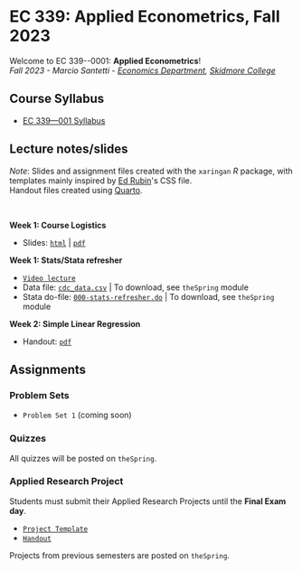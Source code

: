 # EC 339: Applied Econometrics, Fall 2023

Welcome to EC 339--0001: **Applied Econometrics**!<br>
*Fall 2023 - Marcio Santetti - [Economics Department](https://www.skidmore.edu/economics/), [Skidmore College](https://www.skidmore.edu/)*


## Course Syllabus

- [EC 339&mdash;001 Syllabus](https://raw.githack.com/marciosantetti/ec339-fall23/main/syllabus/ec339-syllabus-fall23.pdf)


## Lecture notes/slides

*Note*: Slides and assignment files created with the `xaringan` *R* package, with templates mainly inspired by [Ed Rubin](https://github.com/edrubin)'s CSS file. <br>
Handout files created using [Quarto](https://quarto.org/).

<br>

**Week 1: Course Logistics**

  - Slides: [`html`](https://raw.githack.com/marciosantetti/ec339-fall23/main/lectures/000-logistics/000-course-logistics.html) | [`pdf`](https://raw.githack.com/marciosantetti/ec339-fall23/main/lectures/000-logistics/000-course-logistics.pdf)

**Week 1: Stats/Stata refresher**

  - [`Video lecture`](https://youtu.be/BRwqm6RdL0I)
  - Data file: [`cdc_data.csv`](https://raw.githack.com/marciosantetti/ec339-fall23/main/lectures/000-logistics/cdc_data.csv) | To download, see `theSpring` module
  - Stata do-file: [`000-stats-refresher.do`](https://github.com/marciosantetti/ec339-fall23/blob/main/lectures/000-logistics/000-stats-refresher.do) | To download, see `theSpring` module

**Week 2: Simple Linear Regression**
 
  - Handout: [`pdf`](https://raw.githack.com/marciosantetti/ec339-fall23/main/lectures/001-simple-regression/simple-regression.pdf)
  


## Assignments


### Problem Sets


  - `Problem Set 1` (coming soon)


### Quizzes

All quizzes will be posted on `theSpring`.



### Applied Research Project

 Students must submit their Applied Research Projects until the **Final Exam day**. 

  - [`Project Template`](https://raw.githack.com/marciosantetti/ec339-fall23/main/applied-project/research-proj-template.pdf)
  - [`Handout`](https://raw.githack.com/marciosantetti/ec339-fall23/main/applied-project/research-proj-handout.pdf)
  
 Projects from previous semesters are posted on `theSpring`.
 

